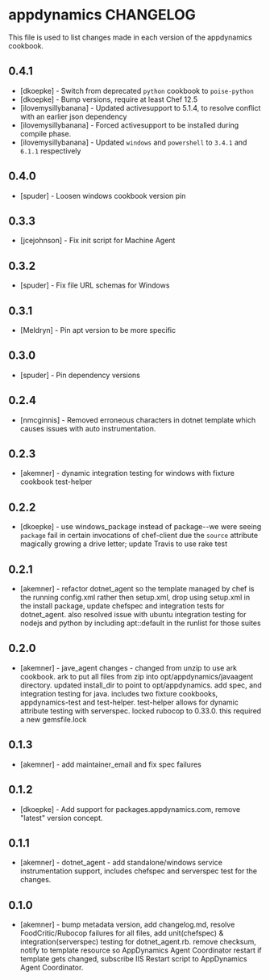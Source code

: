 appdynamics CHANGELOG
========================

This file is used to list changes made in each version of the appdynamics cookbook.

0.4.1
-----
- [dkoepke] - Switch from deprecated `python` cookbook to `poise-python`
- [dkoepke] - Bump versions, require at least Chef 12.5
- [ilovemysillybanana] - Updated activesupport to 5.1.4, to resolve conflict with an earlier json dependency
- [ilovemysillybanana] - Forced activesupport to be installed during compile phase.
- [ilovemysillybanana] - Updated `windows` and `powershell` to `3.4.1` and `6.1.1` respectively

0.4.0
-----
- [spuder] - Loosen windows cookbook version pin

0.3.3
-----
- [jcejohnson] - Fix init script for Machine Agent

0.3.2
-----
- [spuder] - Fix file URL schemas for Windows

0.3.1
-----
- [Meldryn] - Pin apt version to be more specific

0.3.0
-----
- [spuder] - Pin dependency versions

0.2.4
-----
- [nmcginnis] - Removed erroneous characters in dotnet template which causes issues with auto instrumentation.

0.2.3
-----
- [akemner] - dynamic integration testing for windows with fixture cookbook test-helper

0.2.2
-----
- [dkoepke] - use windows_package instead of package--we were seeing `package` fail in certain invocations of chef-client due the `source` attribute magically growing a drive letter; update Travis to use rake test

0.2.1
-----
- [akemner] - refactor dotnet_agent so the template managed by chef is the running config.xml rather then setup.xml, drop using setup.xml in the install package, update chefspec and integration tests for dotnet_agent. also resolved issue with ubuntu integration testing for nodejs and python by including apt::default in the runlist for those suites

0.2.0
-----
- [akemner] - jave_agent changes - changed from unzip to use ark cookbook. ark to put all files from zip into opt/appdynamics/javaagent directory. updated install_dir to point to opt/appdynamics. add spec, and integration testing for java. includes two fixture cookbooks, appdynamics-test and test-helper. test-helper allows for dynamic attribute testing with serverspec. locked rubocop to 0.33.0. this required a new gemsfile.lock

0.1.3
-----
- [akemner] - add maintainer_email and fix spec failures

0.1.2
-----
- [dkoepke] - Add support for packages.appdynamics.com, remove "latest" version concept.

0.1.1
-----
- [akemner] - dotnet_agent - add standalone/windows service instrumentation support, includes chefspec and serverspec test for the changes.

0.1.0
-----
- [akemner] - bump metadata version, add changelog.md, resolve FoodCritic/Rubocop failures for all files, add unit(chefspec) & integration(serverspec) testing for dotnet_agent.rb. remove checksum, notify to template resource so AppDynamics Agent Coordinator restart if template gets changed, subscribe IIS Restart script to AppDynamics Agent Coordinator.
